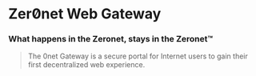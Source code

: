 # Zer0̸net Web Gateway

### What happens in the Zeronet, stays in the Zeronet™

> The 0net Gateway is a secure portal for Internet users to gain their first decentralized web experience.
